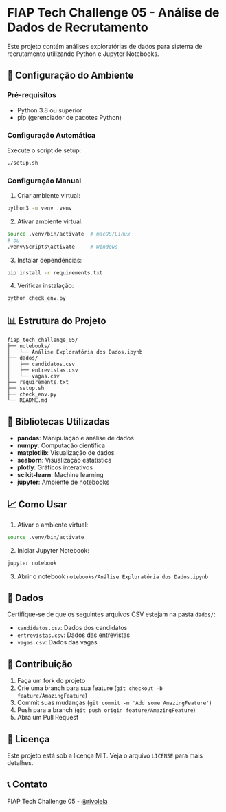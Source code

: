 # FIAP Tech Challenge 05 - Análise de Dados de Recrutamento

Este projeto contém análises exploratórias de dados para sistema de recrutamento utilizando Python e Jupyter Notebooks.

## 🚀 Configuração do Ambiente

### Pré-requisitos
- Python 3.8 ou superior
- pip (gerenciador de pacotes Python)

### Configuração Automática
Execute o script de setup:
```bash
./setup.sh
```

### Configuração Manual
1. Criar ambiente virtual:
```bash
python3 -m venv .venv
```

2. Ativar ambiente virtual:
```bash
source .venv/bin/activate  # macOS/Linux
# ou
.venv\Scripts\activate     # Windows
```

3. Instalar dependências:
```bash
pip install -r requirements.txt
```

4. Verificar instalação:
```bash
python check_env.py
```

## 📊 Estrutura do Projeto

```
fiap_tech_challenge_05/
├── notebooks/
│   └── Análise Exploratória dos Dados.ipynb
├── dados/
│   ├── candidatos.csv
│   ├── entrevistas.csv
│   └── vagas.csv
├── requirements.txt
├── setup.sh
├── check_env.py
└── README.md
```

## 🔧 Bibliotecas Utilizadas

- **pandas**: Manipulação e análise de dados
- **numpy**: Computação científica
- **matplotlib**: Visualização de dados
- **seaborn**: Visualização estatística
- **plotly**: Gráficos interativos
- **scikit-learn**: Machine learning
- **jupyter**: Ambiente de notebooks

## 📈 Como Usar

1. Ativar o ambiente virtual:
```bash
source .venv/bin/activate
```

2. Iniciar Jupyter Notebook:
```bash
jupyter notebook
```

3. Abrir o notebook `notebooks/Análise Exploratória dos Dados.ipynb`

## 📝 Dados

Certifique-se de que os seguintes arquivos CSV estejam na pasta `dados/`:
- `candidatos.csv`: Dados dos candidatos
- `entrevistas.csv`: Dados das entrevistas
- `vagas.csv`: Dados das vagas

## 🤝 Contribuição

1. Faça um fork do projeto
2. Crie uma branch para sua feature (`git checkout -b feature/AmazingFeature`)
3. Commit suas mudanças (`git commit -m 'Add some AmazingFeature'`)
4. Push para a branch (`git push origin feature/AmazingFeature`)
5. Abra um Pull Request

## 📄 Licença

Este projeto está sob a licença MIT. Veja o arquivo `LICENSE` para mais detalhes.

## 📞 Contato

FIAP Tech Challenge 05 - [@rivolela](https://github.com/rivolela/fiap_tech_challenge_05) 
